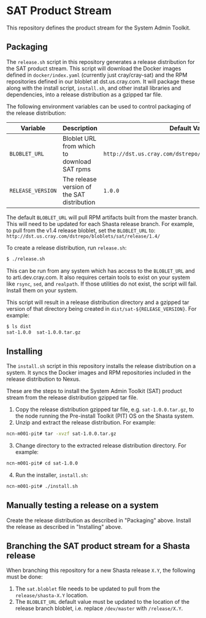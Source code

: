 # SAT Product Stream
This repository defines the product stream for the System Admin Toolkit.

## Packaging
The `release.sh` script in this repository generates a release distribution
for the SAT product stream. This script will download the Docker images defined
in `docker/index.yaml` (currently just cray/cray-sat) and the RPM repositories
defined in our bloblet at dst.us.cray.com. It will package these along with the
install script, `install.sh`, and other install libraries and dependencies, into
a release distribution as a gzipped tar file.

The following environment variables can be used to control packaging of the
release distribution:

| Variable          | Description                                 | Default Value                                             |
| ----------------- | ------------------------------------------- | --------------------------------------------------------- |
| `BLOBLET_URL`     | Bloblet URL from which to download SAT rpms | `http://dst.us.cray.com/dstrepo/bloblets/sat/dev/master/` |
| `RELEASE_VERSION` | The release version of the SAT distribution | `1.0.0`                                                   |

The default `BLOBLET_URL` will pull RPM artifacts built from the master branch.
This will need to be updated for each Shasta release branch. For example, to
pull from the v1.4 release bloblet, set the `BLOBLET_URL` to:
`http://dst.us.cray.com/dstrepo/bloblets/sat/release/1.4/`

To create a release distribution, run `release.sh`:

```sh
$ ./release.sh
```

This can be run from any system which has access to the `BLOBLET_URL` and to
arti.dev.cray.com. It also requires certain tools to exist on your system like
`rsync`, `sed`, and `realpath`. If those utilities do not exist, the script
will fail. Install them on your system.

This script will result in a release distribution directory and a gzipped tar
version of that directory being created in `dist/sat-${RELEASE_VERSION}`. For
example:

```sh
$ ls dist
sat-1.0.0  sat-1.0.0.tar.gz
```

## Installing

The `install.sh` script in this repository installs the release distribution on
a system. It syncs the Docker images and RPM repositories included in the
release distribution to Nexus.

These are the steps to install the System Admin Toolkit (SAT) product stream
from the release distribution gzipped tar file.

1. Copy the release distribution gzipped tar file, e.g. `sat-1.0.0.tar.gz`, to
   the node running the Pre-install Toolkit (PIT) OS on the Shasta system.
2. Unzip and extract the release distribution. For example:
```sh
ncn-m001-pit# tar -xvzf sat-1.0.0.tar.gz
```
3. Change directory to the extracted release distribution directory. For
   example:
```sh
ncn-m001-pit# cd sat-1.0.0
```
4. Run the installer, `install.sh`:
```sh
ncn-m001-pit# ./install.sh
```

## Manually testing a release on a system
Create the release distribution as described in "Packaging" above. Install the
release as described in "Installing" above.

## Branching the SAT product stream for a Shasta release

When branching this repository for a new Shasta release `X.Y`, the following
must be done:

1. The `sat.bloblet` file needs to be updated to pull from the
   `release/shasta-X.Y` location.
2. The `BLOBLET_URL` default value must be updated to the location of the
   release branch bloblet, i.e. replace `/dev/master` with `/release/X.Y`.
